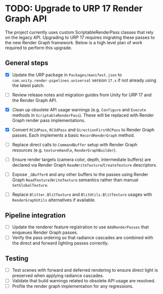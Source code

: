 # TODO: Upgrade to URP 17 Render Graph API

The project currently uses custom ScriptableRenderPass classes that rely on the
legacy API. Upgrading to URP 17 requires migrating these passes to the new
Render Graph framework. Below is a high level plan of work required to perform
this upgrade.

## General steps
- [x] Update the URP package in `Packages/manifest.json` to `com.unity.render-pipelines.universal` version `17.x` if not already using the latest patch.
- [ ] Review release notes and migration guides from Unity for URP 17 and the
  Render Graph API.
- [x] Clean up obsolete API usage warnings (e.g. `Configure` and `Execute` methods
  in `ScriptableRenderPass`). These will be replaced with Render Graph render
  pass implementations.

- [x] Convert `RC2dPass`, `RC3dPass` and `DirectionFirstRCPass` to Render Graph
  passes. Each implements a basic `RecordRenderGraph` method.
- [ ] Replace direct calls to `CommandBuffer` setup with Render Graph resources
  (e.g. `textureHandle`, `RenderGraphBuilder`).
- [ ] Ensure render targets (camera color, depth, intermediate buffers) are
  declared via Render Graph `ReadWriteTexture`/`CreateTexture` descriptors.
- [ ] Expose `_GBuffer0` and any other buffers to the passes using Render Graph
  `ReadTexture`/`WriteTexture` semantics rather than manual `SetGlobalTexture`.
- [ ] Replace `Blitter.BlitTexture` and `BlitUtils.BlitTexture` usages with
  `RenderGraphUtils` alternatives if available.

## Pipeline integration
- [ ] Update the renderer feature registration to use `AddRenderPasses` that
  enqueues Render Graph passes.
- [ ] Verify the pass ordering so that radiance cascades are combined with the
  direct and forward lighting passes correctly.

## Testing
- [ ] Test scenes with forward and deferred rendering to ensure direct light is
  preserved when applying radiance cascades.
- [ ] Validate that build warnings related to obsolete API usage are resolved.
- [ ] Profile the render graph implementation for any regressions.

